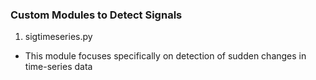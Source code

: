 ### Custom Modules to Detect Signals
1. sigtimeseries.py
  - This module focuses specifically on detection of sudden changes in time-series data
